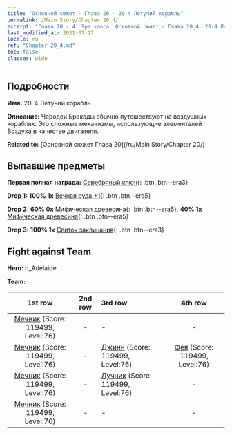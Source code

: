 ```yaml
---
title: "Основной сюжет - Глава 20 - 20-4 Летучий корабль"
permalink: /Main Story/Chapter 20_4/
excerpt: "Глава 20 - 4. Эра хаоса  Основной сюжет - Глава 20_4. 20-4 Летучий корабль"
last_modified_at: 2021-07-27
locale: ru
ref: "Chapter 20_4.md"
toc: false
classes: wide
---
```


## Подробности

 **Имя:** 20-4 Летучий корабль

 **Описание:** Чародеи Бракады обычно путешествуют на воздушных кораблях. Это сложные механизмы, использующие элементалей Воздуха в качестве двигателя.

 **Related to:** [Основной сюжет Глава 20](/ru/Main Story/Chapter 20/)

## Выпавшие предметы

 **Первая полная награда:** [Серебряный ключ](/ItemsRU/con_693/){: .btn .btn--era3}

 **Drop 1:** **100% 1x** [Вечная руда +1](/ItemsRU/mat_68/){: .btn .btn--era5}

 **Drop 2:** **60% 0x** [Мифическая древесина](/ItemsRU/mat_62/){: .btn .btn--era5}, **40% 1x** [Мифическая древесина](/ItemsRU/mat_62/){: .btn .btn--era5}

 **Drop 3:** **100% 1x** [Свиток заклинания](/ItemsRU/con_694/){: .btn .btn--era3}


## Fight against Team
 **Hero:** h_Adelaide

 **Team:**


  | 1st row | 2nd row | 3rd row | 4th row |
  |:----:|:----:|:----|:----:|
  | [Мечник](/ru/units/Swordsman/) (Score: 119499, Level:76)  | - | - | - |
  | [Мечник](/ru/units/Swordsman/) (Score: 119499, Level:76)  | - | [Джинн](/ru/units/Genie/) (Score: 119499, Level:76)  | [Фея](/ru/units/Sprite/) (Score: 119499, Level:76)  |
  | [Мечник](/ru/units/Swordsman/) (Score: 119499, Level:76)  | - | [Лучник](/ru/units/Marksman/) (Score: 119499, Level:76)  | - |
  | [Мечник](/ru/units/Swordsman/) (Score: 119499, Level:76)  | - | - | - |


